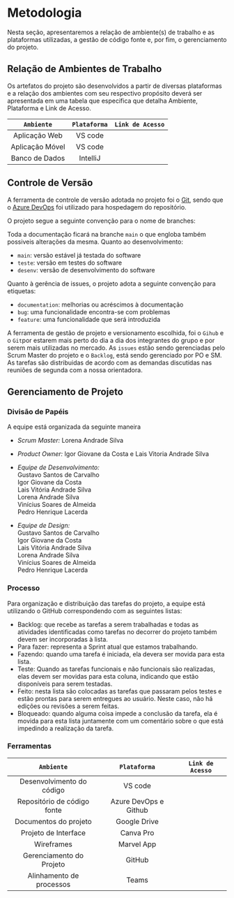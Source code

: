 
# Metodologia

Nesta seção, apresentaremos a relação de ambiente(s) de trabalho e as plataformas utilizadas, a gestão de código fonte e, por fim, o gerenciamento do projeto.

## Relação de Ambientes de Trabalho

Os artefatos do projeto são desenvolvidos a partir de diversas plataformas e a relação dos ambientes com seu respectivo propósito deverá ser apresentada em uma tabela que especifica que detalha Ambiente, Plataforma e Link de Acesso. 

|`Ambiente`|`Plataforma` |`Link de Acesso` |
|:------------------:|:------------------:|:------------------:|
|Aplicação Web|VS code||
|Aplicação Móvel|VS code||
|Banco de Dados|IntelliJ||

## Controle de Versão

A ferramenta de controle de versão adotada no projeto foi o
[Git](https://git-scm.com/), sendo que o [Azure DevOps](https://azure.microsoft.com/pt-br/products/devops/)
foi utilizado para hospedagem do repositório.

O projeto segue a seguinte convenção para o nome de branches:

Toda a documentação ficará na branche `main` o que engloba também possiveis alterações da mesma. 
Quanto ao desenvolvimento: 

- `main`: versão estável já testada do software
- `teste`: versão em testes do software
- `desenv`: versão de desenvolvimento do software

Quanto à gerência de issues, o projeto adota a seguinte convenção para
etiquetas:

- `documentation`: melhorias ou acréscimos à documentação
- `bug`: uma funcionalidade encontra-se com problemas
- `feature`: uma funcionalidade que será introduzida

A ferramenta de gestão de projeto e versionamento escolhida, foi o `Gihub` e o `Git`por estarem mais perto do dia a dia dos integrantes do grupo e por serem mais utilizadas no mercado. 
As `issues` estão sendo gerenciadas pelo Scrum Master do projeto e o `Backlog`, está sendo gerenciado por PO e SM. As tarefas são distribuidas de acordo com as demandas discutidas nas reuniões de segunda com a nossa orientadora. 

## Gerenciamento de Projeto

### Divisão de Papéis
A equipe está organizada da seguinte maneira <br>

* *Scrum Master:* Lorena Andrade Silva <br>
* *Product Owner:* Igor Giovane da Costa e Lais Vitoria Andrade Silva <br>
* *Equipe de Desenvolvimento:* <br>
                              Gustavo Santos de Carvalho <br>
                              Igor Giovane da Costa <br>
                              Lais Vitória Andrade Silva <br>
                              Lorena Andrade Silva <br>
                              Vinícius Soares de Almeida <br>
                              Pedro Henrique Lacerda <br>
                                                        
* *Equipe de Design:* <br>
                              Gustavo Santos de Carvalho <br>
                              Igor Giovane da Costa <br>
                              Lais Vitória Andrade Silva <br>
                              Lorena Andrade Silva <br>
                              Vinícius Soares de Almeida <br>
                              Pedro Henrique Lacerda <br>

### Processo

Para organização e distribuição das tarefas do projeto, a equipe está utilizando o GitHub correspondendo com as seguintes listas: <br>

*	Backlog: que recebe as tarefas a serem trabalhadas e todas as atividades identificadas como tarefas no decorrer do projeto também devem ser incorporadas à lista. 
*	Para fazer: representa a Sprint atual que estamos trabalhando. 
* Fazendo: quando uma tarefa é iniciada, ela devera ser movida para esta lista. 	
* Teste: Quando as tarefas funcionais e não funcionais são realizadas, elas devem ser movidas para esta coluna, indicando que estão disponíveis para serem testadas.  	
* Feito: nesta lista são colocadas as tarefas que passaram pelos testes e estão prontas para serem entregues ao usuário. Neste caso, não há edições ou revisões a serem feitas.
* Bloqueado: quando alguma coisa impede a conclusão da tarefa, ela é movida para esta lista juntamente com um comentário sobre o que está impedindo a realização da tarefa.

### Ferramentas

|`Ambiente`|`Plataforma` |`Link de Acesso` |
|:------------------:|:------------------:|:------------------:|
|Desenvolvimento do código|VS code||
|Repositório de código fonte|Azure DevOps e Github||
|Documentos do projeto|Google Drive||
|Projeto de Interface|Canva Pro|
|Wireframes|Marvel App||
|Gerenciamento do Projeto|GitHub||
|Alinhamento de processos|Teams| |
